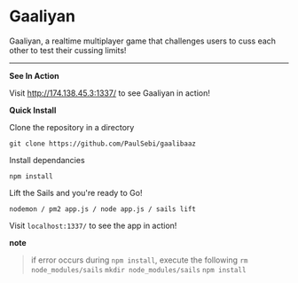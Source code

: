 Gaaliyan
===================


Gaaliyan, a realtime multiplayer game that challenges users to cuss each other to test their cussing limits!

----------

**See In Action**

Visit http://174.138.45.3:1337/ to see Gaaliyan in action!

**Quick Install**

Clone the repository in a directory 

    git clone https://github.com/PaulSebi/gaalibaaz

Install dependancies

    npm install

Lift the Sails and you're ready to Go! 

    nodemon / pm2 app.js / node app.js / sails lift

Visit `localhost:1337/` to see the app in action!

**note** 
> if error occurs during `npm install`, execute the following 
> `rm node_modules/sails` 
> `mkdir node_modules/sails`
> `npm install` 
